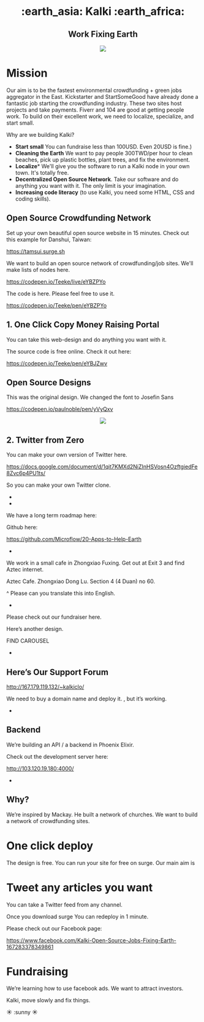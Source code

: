 
<br>
<br>

<h1 align="center"> :earth_asia:    Kalki    :earth_africa: </h1>

<h2 align="center">Work Fixing Earth</h3>

<p align="center">
<img src="http://i.imgur.com/42bYJfQ.jpg">
</p>

# Mission

Our aim is to be the fastest environmental crowdfunding + green jobs aggregator in the East. Kickstarter and StartSomeGood have already done a fantastic job starting the crowdfunding industry. These two sites host projects and take payments. Fiverr and 104 are good at getting people work. To build on their excellent work, we need to localize, specialize, and start small. 

Why are we building Kalki? 

- **Start small** You can fundraise less than 100USD. Even 20USD is fine.)
- **Cleaning the Earth** We want to pay people 300TWD/per hour to clean beaches, pick up plastic bottles, plant trees, and fix the environment. 
- **Localize*** We'll give you the software to run a Kalki node in your own town. It's totally free. 
- **Decentralized Open Source Network**. Take our software and do anything you want with it. The only limit is your imagination. 
- **Increasing code literacy** (to use Kalki, you need some HTML, CSS and coding skills). 

## Open Source Crowdfunding Network 

Set up your own beautiful open source website in 15 minutes. Check out this example for Danshui, Taiwan:

https://tamsui.surge.sh

We want to build an open source network of crowdfunding/job sites. We'll make lists of nodes here. 

https://codepen.io/Teeke/live/eYBZPYo

The code is here. Please feel free to use it. 

https://codepen.io/Teeke/pen/eYBZPYo


## 1. One Click Copy Money Raising Portal

You can take this web-design and do anything you want with it. 

The source code is free online. Check it out here: 

https://codepen.io/Teeke/pen/eYBJZwv

## Open Source Designs

This was the original design. We changed the font to Josefin Sans

https://codepen.io/paulnoble/pen/yVyQxv

<p align="center">
<img src="http://i.imgur.com/v6w17QK.jpg">
</p>


## 2. Twitter from Zero

You can make your own version of Twitter here. 

https://docs.google.com/document/d/1qit7KMXd2NiZInHSVosn4OzftgiedFe8Zvc6p4PU1ts/

So you can make your own Twitter clone. 

*



*

We have a long term roadmap here:

Github here:

https://github.com/Microflow/20-Apps-to-Help-Earth

*

We work in a small cafe in Zhongxiao Fuxing. Get out at Exit 3 and find Aztec internet. 

Aztec Cafe.  Zhongxiao Dong Lu. Section 4 (4 Duan) no 60.

^ Please can you translate this into English.

*

Please check out our fundraiser here. 


Here’s another design. 

FIND CAROUSEL

*

## Here’s Our Support Forum

http://167.179.119.132/~kalkiclo/

We need to buy a domain name and deploy it. , but it’s working.


*

## Backend

We’re building an API / a backend in Phoenix Elixir. 

Check out the development server here:

http://103.120.19.180:4000/



*



## Why?


We’re inspired by Mackay. He built a network of churches. We want to build a network of crowdfunding sites. 

# One click deploy

The design is free. You can run your site for free on surge. Our main aim is 

# Tweet any articles you want

You can take a Twitter feed from any channel. 

Once you download surge You can redeploy in 1 minute.



Please check out our Facebook page:

https://www.facebook.com/Kalki-Open-Source-Jobs-Fixing-Earth-167283378349861

# Fundraising

We’re learning how to use facebook ads. We want to attract investors. 

Kalki, move slowly and fix things. 

:sunny: :sunny :sunny:





 


























